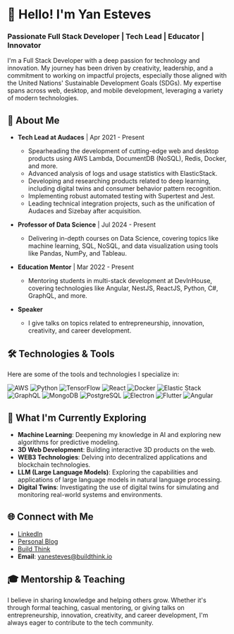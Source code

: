 # 👋 Hello! I'm Yan Esteves

### Passionate Full Stack Developer | Tech Lead | Educator | Innovator

I'm a Full Stack Developer with a deep passion for technology and innovation. My journey has been driven by creativity, leadership, and a commitment to working on impactful projects, especially those aligned with the United Nations' Sustainable Development Goals (SDGs). My expertise spans across web, desktop, and mobile development, leveraging a variety of modern technologies.

## 🚀 About Me

- **Tech Lead at Audaces** | Apr 2021 - Present
  - Spearheading the development of cutting-edge web and desktop products using AWS Lambda, DocumentDB (NoSQL), Redis, Docker, and more.
  - Advanced analysis of logs and usage statistics with ElasticStack.
  - Developing and researching products related to deep learning, including digital twins and consumer behavior pattern recognition.
  - Implementing robust automated testing with Supertest and Jest.
  - Leading technical integration projects, such as the unification of Audaces and Sizebay after acquisition.

- **Professor of Data Science** | Jul 2024 - Present
  - Delivering in-depth courses on Data Science, covering topics like machine learning, SQL, NoSQL, and data visualization using tools like Pandas, NumPy, and Tableau.

- **Education Mentor** | Mar 2022 - Present
  - Mentoring students in multi-stack development at DevInHouse, covering technologies like Angular, NestJS, ReactJS, Python, C#, GraphQL, and more.

- **Speaker** 
  - I give talks on topics related to entrepreneurship, innovation, creativity, and career development.

## 🛠️ Technologies & Tools

Here are some of the tools and technologies I specialize in:

![AWS](https://img.shields.io/badge/AWS-232F3E?style=for-the-badge&logo=amazon-aws&logoColor=white)
![Python](https://img.shields.io/badge/Python-3776AB?style=for-the-badge&logo=python&logoColor=white)
![TensorFlow](https://img.shields.io/badge/TensorFlow-FF6F00?style=for-the-badge&logo=tensorflow&logoColor=white)
![React](https://img.shields.io/badge/React-20232A?style=for-the-badge&logo=react&logoColor=61DAFB)
![Docker](https://img.shields.io/badge/Docker-2496ED?style=for-the-badge&logo=docker&logoColor=white)
![Elastic Stack](https://img.shields.io/badge/Elastic%20Stack-005571?style=for-the-badge&logo=elastic-stack&logoColor=white)
![GraphQL](https://img.shields.io/badge/GraphQL-E10098?style=for-the-badge&logo=graphql&logoColor=white)
![MongoDB](https://img.shields.io/badge/MongoDB-47A248?style=for-the-badge&logo=mongodb&logoColor=white)
![PostgreSQL](https://img.shields.io/badge/PostgreSQL-316192?style=for-the-badge&logo=postgresql&logoColor=white)
![Electron](https://img.shields.io/badge/Electron-47848F?style=for-the-badge&logo=electron&logoColor=white)
![Flutter](https://img.shields.io/badge/Flutter-02569B?style=for-the-badge&logo=flutter&logoColor=white)
![Angular](https://img.shields.io/badge/Angular-DD0031?style=for-the-badge&logo=angular&logoColor=white)

## 🌱 What I'm Currently Exploring

- **Machine Learning**: Deepening my knowledge in AI and exploring new algorithms for predictive modeling.
- **3D Web Development**: Building interactive 3D products on the web.
- **WEB3 Technologies**: Delving into decentralized applications and blockchain technologies.
- **LLM (Large Language Models)**: Exploring the capabilities and applications of large language models in natural language processing.
- **Digital Twins**: Investigating the use of digital twins for simulating and monitoring real-world systems and environments.

## 🌐 Connect with Me

- [LinkedIn](https://www.linkedin.com/in/yanesteves)
- [Personal Blog](https://yanesteves.com.br)
- [Build Think](https://buildthink.io)
- **Email**: [yanesteves@buildthink.io](mailto:yanesteves@buildthink.io)
  
## 🎓 Mentorship & Teaching

I believe in sharing knowledge and helping others grow. Whether it's through formal teaching, casual mentoring, or giving talks on entrepreneurship, innovation, creativity, and career development, I'm always eager to contribute to the tech community.
